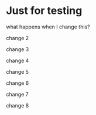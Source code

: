 # Just for testing

what happens when I change this?

change 2

change 3

change 4

change 5

change 6

change 7

change 8
